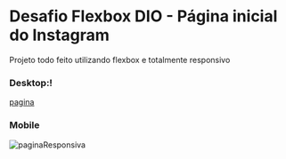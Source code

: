 # Desafio Flexbox DIO - Página inicial do Instagram

Projeto todo feito utilizando flexbox e totalmente responsivo

### Desktop:!
[pagina](https://user-images.githubusercontent.com/68472772/173463168-be6a698d-8b38-4c83-a9d4-d2fae4ac73ea.png)

### Mobile
![paginaResponsiva](https://user-images.githubusercontent.com/68472772/173463190-62e8b6c7-769b-46bb-b8f2-57f1b01db432.png)
